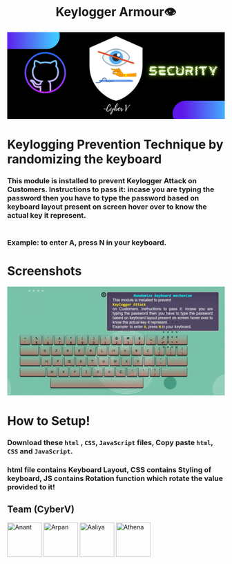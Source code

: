 <h1 align="center">Keylogger Armour👁</h1>
<img src="https://github.com/Anant1711/Keylogger-Armour/blob/main/assets/github%2Bflutter.jpg?raw=true"></img>

# Keylogging Prevention Technique by randomizing the keyboard
### This module is installed to prevent <b>Keylogger Attack</b> on Customers. Instructions to pass it: incase you are typing the password then you have to type the password based on keyboard layout present on screen hover over to know the actual key it represent. 
### <br>Example: to enter <b>A</b>, press <b>N</b> in your keyboard.</p>
# Screenshots
<img src="https://github.com/Anant1711/Keylogger-Armour/blob/main/assets/ss.jpeg?raw=true"></img>

# How to Setup!
### Download these `html` , `CSS`, `JavaScript` files, Copy paste `html`, `CSS` and `JavaScript`.
### html file contains Keyboard Layout, CSS contains Styling of keyboard, JS contains Rotation function which rotate the value provided to it!
## Team (CyberV)

<a href="https://github.com/Anant1711/"><img src="https://avatars.githubusercontent.com/u/63709820?v=4" title="Anant" width="80" height="80"></a>
<a href="https://github.com/Arpanthomas1121"><img src="https://avatars.githubusercontent.com/u/66914302?v=4" title="Arpan" width="80" height="80"></a>
<a href="https://github.com/KikixJ7"><img src="https://avatars.githubusercontent.com/u/94973365?v=4" title="Aaliya" width="80" height="80"></a>
<a href="https://github.com/AthenaXv7"><img src="https://avatars.githubusercontent.com/u/92224478?v=4" title="Athena" width="80" height="80"></a>
